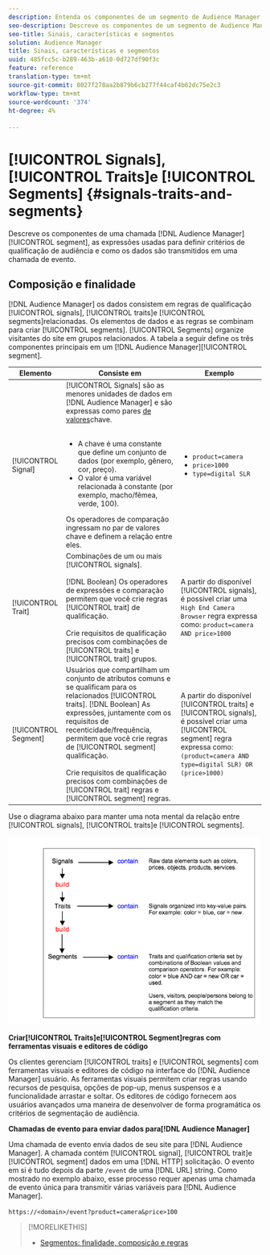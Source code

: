 ```yaml
---
description: Entenda os componentes de um segmento de Audience Manager, as expressões usadas para definir critérios de qualificação de audiência e como os dados são transmitidos em uma chamada de evento.
seo-description: Descreve os componentes de um segmento de Audience Manager, as expressões usadas para definir critérios de qualificação de audiência e como os dados são transmitidos em uma chamada de evento.
seo-title: Sinais, características e segmentos
solution: Audience Manager
title: Sinais, características e segmentos
uuid: 485fcc5c-b289-463b-a610-0d727df90f3c
feature: reference
translation-type: tm+mt
source-git-commit: 8027f278aa2b879b6cb277f44caf4b62dc75e2c3
workflow-type: tm+mt
source-wordcount: '374'
ht-degree: 4%

---
```



# [!UICONTROL Signals], [!UICONTROL Traits]e [!UICONTROL Segments] {#signals-traits-and-segments}

Descreve os componentes de uma chamada [!DNL Audience Manager][!UICONTROL segment], as expressões usadas para definir critérios de qualificação de audiência e como os dados são transmitidos em uma chamada de evento.

## Composição e finalidade

[!DNL Audience Manager] os dados consistem em regras de qualificação [!UICONTROL signals], [!UICONTROL traits]e [!UICONTROL segments]relacionadas. Os elementos de dados e as regras se combinam para criar [!UICONTROL segments]. [!UICONTROL Segments] organize visitantes do site em grupos relacionados. A tabela a seguir define os três componentes principais em um [!DNL Audience Manager][!UICONTROL segment].

| Elemento | Consiste em | Exemplo |
|---|---|---|
| [!UICONTROL Signal] | [!UICONTROL Signals] são as menores unidades de dados em [!DNL Audience Manager] e são expressas como pares [de valores](../reference/key-value-pairs-explained.md)chave.<br><br><ul><li>A chave é uma constante que define um conjunto de dados (por exemplo, gênero, cor, preço).</li><li>O valor é uma variável relacionada à constante (por exemplo, macho/fêmea, verde, 100).</li></ul>Os operadores de comparação ingressam no par de valores chave e definem a relação entre eles. | <ul><li>`product=camera`</li><li>`price>1000`</li><li>`type=digital SLR`</li></ul> |
| [!UICONTROL Trait] | Combinações de um ou mais [!UICONTROL signals].<br><br> [!DNL Boolean] Os operadores de expressões e comparação permitem que você crie regras [!UICONTROL trait] de qualificação. <br><br>Crie requisitos de qualificação precisos com combinações de [!UICONTROL traits] e [!UICONTROL trait] grupos. | A partir do disponível [!UICONTROL signals], é possível criar uma `High End Camera Browser` regra expressa como: `product=camera AND price>1000` |
| [!UICONTROL Segment] | Usuários que compartilham um conjunto de atributos comuns e se qualificam para os relacionados [!UICONTROL traits]. [!DNL Boolean] As expressões, juntamente com os requisitos de recenticidade/frequência, permitem que você crie regras de [!UICONTROL segment] qualificação.<br><br> Crie requisitos de qualificação precisos com combinações de [!UICONTROL trait] regras e [!UICONTROL segment] regras. | A partir do disponível [!UICONTROL traits] e [!UICONTROL signals], é possível criar uma [!UICONTROL segment] regra expressa como:`(product=camera AND type=digital SLR) OR (price>1000)` |

Use o diagrama abaixo para manter uma nota mental da relação entre [!UICONTROL signals], [!UICONTROL traits]e [!UICONTROL segments].

![](assets/signals-traits-segments.png)

**Criar[!UICONTROL Traits]e[!UICONTROL Segment]regras com ferramentas visuais e editores de código**

Os clientes gerenciam [!UICONTROL traits] e [!UICONTROL segments] com ferramentas visuais e editores de código na interface do [!DNL Audience Manager] usuário. As ferramentas visuais permitem criar regras usando recursos de pesquisa, opções de pop-up, menus suspensos e a funcionalidade arrastar e soltar. Os editores de código fornecem aos usuários avançados uma maneira de desenvolver de forma programática os critérios de segmentação de audiência.

**Chamadas de evento para enviar dados para[!DNL Audience Manager]**

Uma chamada de evento envia dados de seu site para [!DNL Audience Manager]. A chamada contém [!UICONTROL signal], [!UICONTROL trait]e [!UICONTROL segment] dados em uma [!DNL HTTP] solicitação. O evento em si é tudo depois da parte `/event` de uma [!DNL URL] string. Como mostrado no exemplo abaixo, esse processo requer apenas uma chamada de evento única para transmitir várias variáveis para [!DNL Audience Manager].

`https://<domain>/event?product=camera&price>100`

>[!MORELIKETHIS]
>
>* [Segmentos: finalidade, composição e regras](../features/segments/segments-purpose.md)

